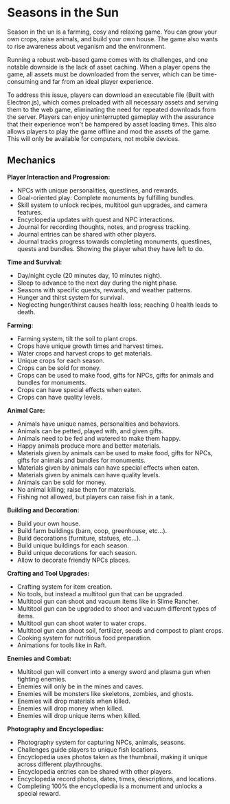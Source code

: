 # Seasons in the Sun

Season in the un is a farming, cosy and relaxing game. You can grow your own crops, raise animals,
and build your own house. The game also wants to rise awareness about veganism and the environment.

Running a robust web-based game comes with its challenges, and one notable downside is the lack of
asset caching. When a player opens the game, all assets must be downloaded from the server, which
can be time-consuming and far from an ideal player experience.

To address this issue, players can download an executable file (Built with Electron.js), which comes
preloaded with all necessary assets and serving them to the web game, eliminating the need for
repeated downloads from the server. Players can enjoy uninterrupted gameplay with the assurance that
their experience won't be hampered by asset loading times. This also allows players to play the game
offline and mod the assets of the game. This will only be available for computers, not mobile
devices.

## Mechanics

**Player Interaction and Progression:**

- NPCs with unique personalities, questlines, and rewards.
- Goal-oriented play: Complete monuments by fulfilling bundles.
- Skill system to unlock recipes, multitool gun upgrades, and camera features.
- Encyclopedia updates with quest and NPC interactions.
- Journal for recording thoughts, notes, and progress tracking.
- Journal entries can be shared with other players.
- Journal tracks progress towards completing monuments, questlines, quests and bundles. Showing the
  player what they have left to do.

**Time and Survival:**

- Day/night cycle (20 minutes day, 10 minutes night).
- Sleep to advance to the next day during the night phase.
- Seasons with specific quests, rewards, and weather patterns.
- Hunger and thirst system for survival.
- Neglecting hunger/thirst causes health loss; reaching 0 health leads to death.

**Farming:**

- Farming system, tilt the soil to plant crops.
- Crops have unique growth times and harvest times.
- Water crops and harvest crops to get materials.
- Unique crops for each season.
- Crops can be sold for money.
- Crops can be used to make food, gifts for NPCs, gifts for animals and bundles for monuments.
- Crops can have special effects when eaten.
- Crops can have quality levels.

**Animal Care:**

- Animals have unique names, personalities and behaviors.
- Animals can be petted, played with, and given gifts.
- Animals need to be fed and watered to make them happy.
- Happy animals produce more and better materials.
- Materials given by animals can be used to make food, gifts for NPCs, gifts for animals and bundles
  for monuments.
- Materials given by animals can have special effects when eaten.
- Materials given by animals can have quality levels.
- Animals can be sold for money.
- No animal killing; raise them for materials.
- Fishing not allowed, but players can raise fish in a tank.

**Building and Decoration:**

- Build your own house.
- Build farm buildings (barn, coop, greenhouse, etc...).
- Build decorations (furniture, statues, etc...).
- Build unique buildings for each season.
- Build unique decorations for each season.
- Allow to decorate friendly NPCs places.

**Crafting and Tool Upgrades:**

- Crafting system for item creation.
- No tools, but instead a multitool gun that can be upgraded.
- Multitool gun can shoot and vacuum items like in Slime Rancher.
- Multitool gun can be upgraded to shoot and vacuum different types of items.
- Multitool gun can shoot water to water crops.
- Multitool gun can shoot soil, fertilizer, seeds and compost to plant crops.
- Cooking system for nutritious food preparation.
- Animations for tools like in Raft.

**Enemies and Combat:**

- Multitool gun will convert into a energy sword and plasma gun when fighting enemies.
- Enemies will only be in the mines and caves.
- Enemies will be monsters like skeletons, zombies, and ghosts.
- Enemies will drop materials when killed.
- Enemies will drop money when killed.
- Enemies will drop unique items when killed.

**Photography and Encyclopedias:**

- Photography system for capturing NPCs, animals, seasons.
- Challenges guide players to unique fish locations.
- Encyclopedia uses photos taken as the thumbnail, making it unique across different playthroughs.
- Encyclopedia entries can be shared with other players.
- Encyclopedia record photos, dates, times, descriptions, and locations.
- Completing 100% the encyclopedia is a monument and unlocks a special reward.
